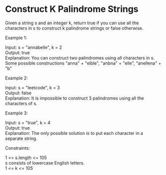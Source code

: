 # Construct K Palindrome Strings

Given a string s and an integer k, return true if you can use all the characters in s to construct k palindrome strings or false otherwise.

Example 1:

Input: s = "annabelle", k = 2\
Output: true\
Explanation: You can construct two palindromes using all characters in s.\
Some possible constructions "anna" + "elble", "anbna" + "elle", "anellena" + "b"

Example 2:

Input: s = "leetcode", k = 3\
Output: false\
Explanation: It is impossible to construct 3 palindromes using all the characters of s.

Example 3:

Input: s = "true", k = 4\
Output: true\
Explanation: The only possible solution is to put each character in a separate string.

Constraints:

1 <= s.length <= 105\
s consists of lowercase English letters.\
1 <= k <= 105